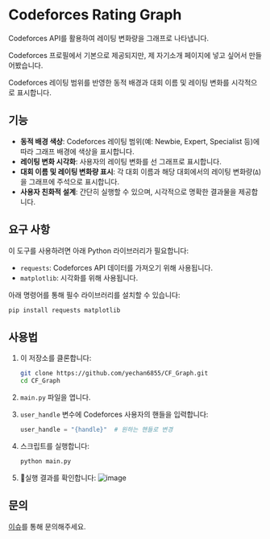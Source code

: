 # Codeforces Rating Graph

Codeforces API를 활용하여 레이팅 변화량을 그래프로 나타냅니다.

Codeforces 프로필에서 기본으로 제공되지만, 제 자기소개 페이지에 넣고 싶어서 만들어봤습니다.

Codeforces 레이팅 범위를 반영한 동적 배경과 대회 이름 및 레이팅 변화를 시각적으로 표시합니다.


## 기능

- **동적 배경 색상**: Codeforces 레이팅 범위(예: Newbie, Expert, Specialist 등)에 따라 그래프 배경에 색상을 표시합니다.
- **레이팅 변화 시각화**: 사용자의 레이팅 변화를 선 그래프로 표시합니다.
- **대회 이름 및 레이팅 변화량 표시**: 각 대회 이름과 해당 대회에서의 레이팅 변화량(`Δ`)을 그래프에 주석으로 표시합니다.
- **사용자 친화적 설계**: 간단히 실행할 수 있으며, 시각적으로 명확한 결과물을 제공합니다.


## 요구 사항

이 도구를 사용하려면 아래 Python 라이브러리가 필요합니다:

- `requests`: Codeforces API 데이터를 가져오기 위해 사용됩니다.
- `matplotlib`: 시각화를 위해 사용됩니다.

아래 명령어를 통해 필수 라이브러리를 설치할 수 있습니다:

```bash
pip install requests matplotlib
```


## 사용법

1. 이 저장소를 클론합니다:
   ```bash
   git clone https://github.com/yechan6855/CF_Graph.git
   cd CF_Graph
   ```

2. `main.py` 파일을 엽니다.

3. `user_handle` 변수에 Codeforces 사용자의 핸들을 입력합니다:
   ```python
   user_handle = "{handle}"  # 원하는 핸들로 변경
   ```

4. 스크립트를 실행합니다:
   ```bash
   python main.py
   ```

5. 실행 결과를 확인합니다:
![image](https://github.com/user-attachments/assets/e6755c50-5624-49f2-aafd-558a9bc1960c)

## 문의
[이슈](https://github.com/yechan6855/CF_Graph/issues)를 통해 문의해주세요.
